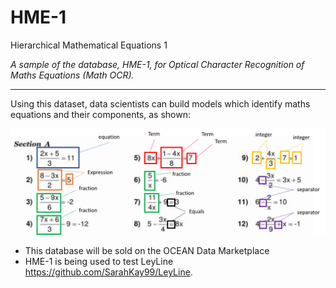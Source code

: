 # HME-1
Hierarchical Mathematical Equations 1

*A sample of the database, HME-1, for Optical Character Recognition of Maths Equations (Math OCR).* 

---

Using this dataset, data scientists can build models which identify maths equations and their components, as shown:

![Figure 1](https://github.com/SarahKay99/HME-1/blob/main/Figure1.png?raw=true)

- This database will be sold on the OCEAN Data Marketplace
- HME-1 is being used to test LeyLine https://github.com/SarahKay99/LeyLine.
